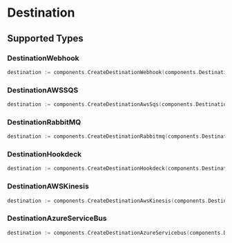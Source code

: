 # Destination


## Supported Types

### DestinationWebhook

```go
destination := components.CreateDestinationWebhook(components.DestinationWebhook{/* values here */})
```

### DestinationAWSSQS

```go
destination := components.CreateDestinationAwsSqs(components.DestinationAWSSQS{/* values here */})
```

### DestinationRabbitMQ

```go
destination := components.CreateDestinationRabbitmq(components.DestinationRabbitMQ{/* values here */})
```

### DestinationHookdeck

```go
destination := components.CreateDestinationHookdeck(components.DestinationHookdeck{/* values here */})
```

### DestinationAWSKinesis

```go
destination := components.CreateDestinationAwsKinesis(components.DestinationAWSKinesis{/* values here */})
```

### DestinationAzureServiceBus

```go
destination := components.CreateDestinationAzureServicebus(components.DestinationAzureServiceBus{/* values here */})
```

